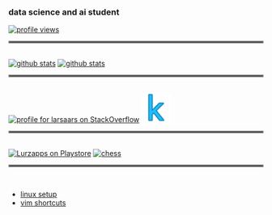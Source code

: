 ### data science and ai student
<a href='https://github.com/larsaars'><img alt='profile views' src='https://komarev.com/ghpvc/?username=larsaars&style=flat&labelColor=black&logo=github&label=PROFILE+VIEWS&color=29bf12'/></a>
<br>
<hr style="border:2px solid gray"> </hr>
<br>
<a href='https://github.com/larsaars'><img alt='github stats' src='https://github-readme-stats.vercel.app/api?username=larsaars&show_icons=true&theme=solarized-light&include_all_commits=true'/></a> <a href='https://github.com/larsaars'><img alt='github stats' src='https://github-readme-stats.vercel.app/api/top-langs/?username=larsaars&show_icons=true&theme=solarized-light&layout=compact'/></a>
<br>
<hr style="border:2px solid gray"> </hr>
<br>
<a href="https://stackoverflow.com/users/5899585/larsaars"><img src="https://stackexchange.com/users/flair/7799666.png" width="208" height="58" alt="profile for larsaars on StackOverflow" title="profile for larsaars on StackOverflow" /></a> <a href="https://www.kaggle.com/sralsmirnow/"><img src="https://raw.githubusercontent.com/larsaars/larsaars/main/kaggle_icon.png" width="58" height="58" alt="kaggle" title="kaggle" /></a>
<br>
<hr style="border:2px solid gray"> </hr>
<br>
<a href='https://play.google.com/store/apps/developer?id=Lurzapps&pcampaignid=pcampaignidMKT-Other-global-all-co-prtnr-py-PartBadge-Mar2515-1'><img alt='Lurzapps on Playstore' src='https://play.google.com/intl/en_us/badges/static/images/badges/en_badge_web_generic.png' title="Lurzapps on Playstore" height="58"/></a> <a href="https://chess-45a81.web.app/#/"><img src="https://chess-45a81.web.app/favicon.png" width="58" height="58" alt="chess" title="chess" /></a>
<hr style="border:2px solid gray"> </hr>
<br>

* [linux setup](https://github.com/larsaars/linux-setup)
* [vim shortcuts](https://github.com/larsaars/vim-shortcuts)

